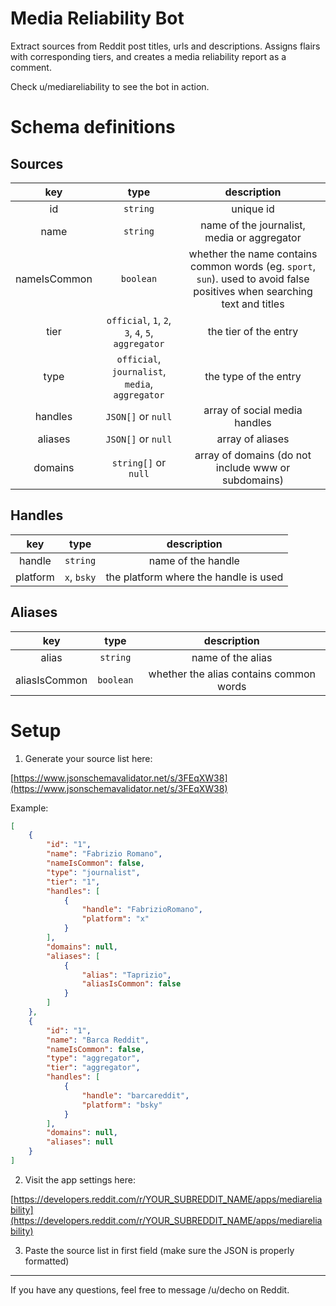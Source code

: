 # Media Reliability Bot

Extract sources from Reddit post titles, urls and descriptions. Assigns flairs with corresponding tiers, and creates a media reliability report as a comment.

Check u/mediareliability to see the bot in action.

# Schema definitions

## Sources

|     key      |                       type                        |                                                        description                                                        |
| :----------: | :-----------------------------------------------: | :-----------------------------------------------------------------------------------------------------------------------: |
|      id      |                     `string`                      |                                                         unique id                                                         |
|     name     |                     `string`                      |                                        name of the journalist, media or aggregator                                        |
| nameIsCommon |                     `boolean`                     | whether the name contains common words (eg. `sport`, `sun`). used to avoid false positives when searching text and titles |
|     tier     | `official`, `1`, `2`, `3`, `4`, `5`, `aggregator` |                                                   the tier of the entry                                                   |
|     type     |  `official`, `journalist`, `media`, `aggregator`  |                                                   the type of the entry                                                   |
|   handles    |                `JSON[]` or `null`                 |                                               array of social media handles                                               |
|   aliases    |                `JSON[]` or `null`                 |                                                     array of aliases                                                      |
|   domains    |               `string[]` or `null`                |                                    array of domains (do not include www or subdomains)                                    |

## Handles

|   key    |    type     |              description              |
| :------: | :---------: | :-----------------------------------: |
|  handle  |  `string`   |          name of the handle           |
| platform | `x`, `bsky` | the platform where the handle is used |

## Aliases

|      key      |   type    |               description               |
| :-----------: | :-------: | :-------------------------------------: |
|     alias     | `string`  |            name of the alias            |
| aliasIsCommon | `boolean` | whether the alias contains common words |

# Setup

1. Generate your source list here:

[https://www.jsonschemavalidator.net/s/3FEqXW38](https://www.jsonschemavalidator.net/s/3FEqXW38)

Example:

```json
[
    {
        "id": "1",
        "name": "Fabrizio Romano",
        "nameIsCommon": false,
        "type": "journalist",
        "tier": "1",
        "handles": [
            {
                "handle": "FabrizioRomano",
                "platform": "x"
            }
        ],
        "domains": null,
        "aliases": [
            {
                "alias": "Taprizio",
                "aliasIsCommon": false
            }
        ]
    },
    {
        "id": "1",
        "name": "Barca Reddit",
        "nameIsCommon": false,
        "type": "aggregator",
        "tier": "aggregator",
        "handles": [
            {
                "handle": "barcareddit",
                "platform": "bsky"
            }
        ],
        "domains": null,
        "aliases": null
    }
]
```

2. Visit the app settings here:

[https://developers.reddit.com/r/YOUR_SUBREDDIT_NAME/apps/mediareliability](https://developers.reddit.com/r/YOUR_SUBREDDIT_NAME/apps/mediareliability)

3. Paste the source list in first field (make sure the JSON is properly formatted)

---

If you have any questions, feel free to message /u/decho on Reddit.
